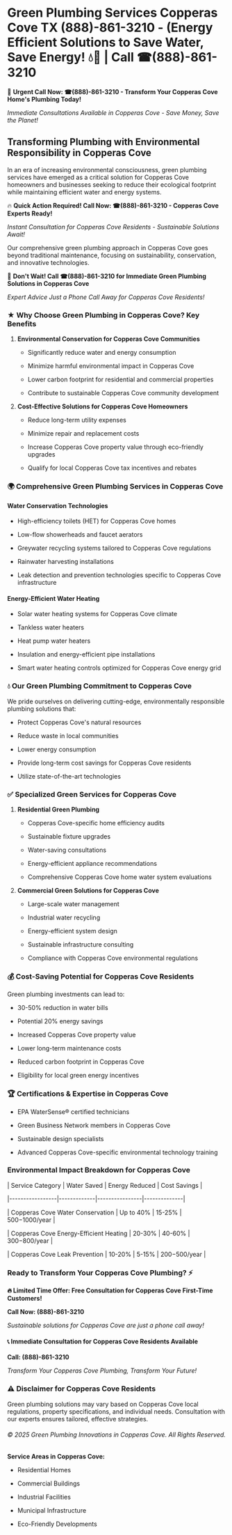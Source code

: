 # Green Plumbing Services Copperas Cove TX (888)-861-3210 - (Energy Efficient Solutions to Save Water, Save Energy! 💧🌿 | Call ☎(888)-861-3210

🚨 **Urgent Call Now: ☎(888)-861-3210 - Transform Your Copperas Cove Home's Plumbing Today!**
*Immediate Consultations Available in Copperas Cove - Save Money, Save the Planet!*

## Transforming Plumbing with Environmental Responsibility in Copperas Cove

In an era of increasing environmental consciousness, green plumbing services have emerged as a critical solution for Copperas Cove homeowners and businesses seeking to reduce their ecological footprint while maintaining efficient water and energy systems. 

🔥 **Quick Action Required! Call Now: ☎(888)-861-3210 - Copperas Cove Experts Ready!**
*Instant Consultation for Copperas Cove Residents - Sustainable Solutions Await!*

Our comprehensive green plumbing approach in Copperas Cove goes beyond traditional maintenance, focusing on sustainability, conservation, and innovative technologies.

🚨 **Don't Wait! Call ☎(888)-861-3210 for Immediate Green Plumbing Solutions in Copperas Cove**
*Expert Advice Just a Phone Call Away for Copperas Cove Residents!*

### ★ Why Choose Green Plumbing in Copperas Cove? Key Benefits

1. **Environmental Conservation for Copperas Cove Communities** 
   - Significantly reduce water and energy consumption
   - Minimize harmful environmental impact in Copperas Cove
   - Lower carbon footprint for residential and commercial properties
   - Contribute to sustainable Copperas Cove community development

2. **Cost-Effective Solutions for Copperas Cove Homeowners** 
   - Reduce long-term utility expenses
   - Minimize repair and replacement costs
   - Increase Copperas Cove property value through eco-friendly upgrades
   - Qualify for local Copperas Cove tax incentives and rebates

### 🌍 Comprehensive Green Plumbing Services in Copperas Cove

#### Water Conservation Technologies
- High-efficiency toilets (HET) for Copperas Cove homes
- Low-flow showerheads and faucet aerators
- Greywater recycling systems tailored to Copperas Cove regulations
- Rainwater harvesting installations
- Leak detection and prevention technologies specific to Copperas Cove infrastructure

#### Energy-Efficient Water Heating
- Solar water heating systems for Copperas Cove climate
- Tankless water heaters
- Heat pump water heaters
- Insulation and energy-efficient pipe installations
- Smart water heating controls optimized for Copperas Cove energy grid

### 💧 Our Green Plumbing Commitment to Copperas Cove

We pride ourselves on delivering cutting-edge, environmentally responsible plumbing solutions that:
- Protect Copperas Cove's natural resources
- Reduce waste in local communities
- Lower energy consumption
- Provide long-term cost savings for Copperas Cove residents
- Utilize state-of-the-art technologies

### ✅ Specialized Green Services for Copperas Cove

1. **Residential Green Plumbing**
   - Copperas Cove-specific home efficiency audits
   - Sustainable fixture upgrades
   - Water-saving consultations
   - Energy-efficient appliance recommendations
   - Comprehensive Copperas Cove home water system evaluations

2. **Commercial Green Solutions for Copperas Cove**
   - Large-scale water management
   - Industrial water recycling
   - Energy-efficient system design
   - Sustainable infrastructure consulting
   - Compliance with Copperas Cove environmental regulations

### 💰 Cost-Saving Potential for Copperas Cove Residents

Green plumbing investments can lead to:
- 30-50% reduction in water bills
- Potential 20% energy savings
- Increased Copperas Cove property value
- Lower long-term maintenance costs
- Reduced carbon footprint in Copperas Cove
- Eligibility for local green energy incentives

### 🏆 Certifications & Expertise in Copperas Cove

- EPA WaterSense® certified technicians
- Green Business Network members in Copperas Cove
- Sustainable design specialists
- Advanced Copperas Cove-specific environmental technology training

### Environmental Impact Breakdown for Copperas Cove

| Service Category | Water Saved | Energy Reduced | Cost Savings |
|-----------------|-------------|----------------|--------------|
| Copperas Cove Water Conservation | Up to 40% | 15-25% | $500-$1000/year |
| Copperas Cove Energy-Efficient Heating | 20-30% | 40-60% | $300-$800/year |
| Copperas Cove Leak Prevention | 10-20% | 5-15% | $200-$500/year |

### Ready to Transform Your Copperas Cove Plumbing? ⚡

**🔥 Limited Time Offer: Free Consultation for Copperas Cove First-Time Customers!**

**Call Now: (888)-861-3210**
*Sustainable solutions for Copperas Cove are just a phone call away!*

#### 📞 Immediate Consultation for Copperas Cove Residents Available

**Call: (888)-861-3210**
*Transform Your Copperas Cove Plumbing, Transform Your Future!*

### ⚠️ Disclaimer for Copperas Cove Residents

Green plumbing solutions may vary based on Copperas Cove local regulations, property specifications, and individual needs. Consultation with our experts ensures tailored, effective strategies.

###### © 2025 Green Plumbing Innovations in Copperas Cove. All Rights Reserved.

**Service Areas in Copperas Cove:** 
- Residential Homes
- Commercial Buildings
- Industrial Facilities
- Municipal Infrastructure
- Eco-Friendly Developments